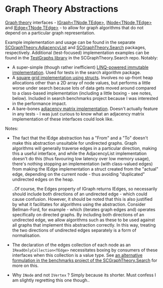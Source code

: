 # Graph Theory Abstractions

[Graph theory](https://en.wikipedia.org/wiki/Graph_theory) interfaces - [IGraph<TNode,TEdge>](https://github.com/sdcondon/SCGraphTheory.Abstractions/blob/main/src/Abstractions/IGraph%7BTNode%2CTEdge%7D.cs), [INode<TNode,TEdge>](https://github.com/sdcondon/SCGraphTheory.Abstractions/blob/main/src/Abstractions/INode%7BTNode%2CTEdge%7D.cs) and [IEdge<TNode,TEdge>](https://github.com/sdcondon/SCGraphTheory.Abstractions/blob/main/src/Abstractions/IEdge%7BTNode%2CTEdge%7D.cs) - to allow for graph algorithms that do not depend on a particular graph representation.

Example implementation and usage can be found in the separate [SCGraphTheory.AdjacencyList](https://www.nuget.org/packages/SCGraphTheory.AdjacencyList) and [SCGraphTheory.Search](https://www.nuget.org/packages/SCGraphTheory.Search) packages, respectively. Additional (test-focused) implementation examples can be found in the [TestGraphs library](https://github.com/sdcondon/SCGraphTheory.Search/tree/main/src/Search.TestGraphs) in the SCGraphTheory.Search repo. Notably:
- A super-simple (though rather inefficient) [LINQ-powered immutable implementation](https://github.com/sdcondon/SCGraphTheory.Search/blob/main/src/Search.TestGraphs/LinqGraph.cs). Used for tests in the search algorithm package.
- A [square grid implementation using structs](https://github.com/sdcondon/SCGraphTheory.Search/blob/main/src/Search.TestGraphs/ValGridGraph%7BT%7D.cs). Involves no up-front heap allocations other than a 2D array of node values, but performs a little worse under search because lots of data gets moved around compared to a class-based implementation (including a little boxing - see notes, below). Included in search benchmarks project because I was interested in the performance impact.
- A bare-bones [adjacency matrix implementation](https://github.com/sdcondon/SCGraphTheory.Search/blob/main/src/Search.TestGraphs/AdjacencyMatrixGraph.cs). Doesn't actually feature in any tests - I was just curious to know what an adjacency matrix implementation of these interfaces could look like.

Notes:
* The fact that the IEdge abstraction has a "From" and a "To" doesn't make this abstraction unsuitable for undirected graphs. Graph algorithms will generally traverse edges in a particular direction, making this a useful interface, and while the AdjacencyList implementation doesn't do this (thus favouring low latency over low memory usage), there's nothing stopping an implementation (with class-valued edges) from making the IEdge implementation a struct created from the "actual" edge, depending on the current node - thus avoiding "duplicated" undirected edges on the heap.  
  
  ..Of course, the Edges property of IGraph returns IEdges, so necessarily should include both directions of an undirected edge - which could cause confusion. However, it should be noted that this is also justified by what it facilitates for algorithms using the abstraction. Consider Bellman-Ford, for example - which (iterates graph edges and) operates specifically on directed graphs. By including both directions of an undirected edge, we allow algorithms such as these to be used against all graphs that implement this abstraction correctly. In this way, treating the two directions of undirected edges separately is a form of normalisation.
* The declaration of the edges collection of each node as an `IReadOnlyCollection<TEdge>` necessitates boxing by consumers of these interfaces when this collection is a value type. See [an alternative formulation in the benchmarks project of the SCGraphTheory.Search](https://github.com/sdcondon/SCGraphTheory.Search/tree/main/src/Search.Benchmarks/AlternativeAbstractions/TEdges) for more on this.
* Why `INode`  and not `IVertex` ? Simply because its shorter. Must confess I am slightly regretting this one though..
